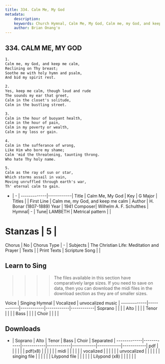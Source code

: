 ```yaml
---
title: 334. Calm Me, My God
metadata:
    description: 
    keywords: Church Hymnal, Calm Me, My God, Calm me, my God, and keep me calm, 
    author: Brian Onang'o
---
```



## 334. CALM ME, MY GOD

```txt
1.
Calm me, my God, and keep me calm, 
Reclining on Thy breast; 
Soothe me with holy hymn and psalm, 
And bid my spirit rest. 

2.
Yes, keep me calm, though loud and rude 
The sounds my ear that greet, 
Calm in the closet's solitude, 
Calm in the bustling street. 

3.
Calm in the hour of buoyant health, 
Calm in the hour of pain, 
Calm in my poverty or wealth, 
Calm in my loss or gain. 

4.
Calm in the sufferance of wrong, 
Like Him who bore my shame; 
Calm 'mid the threatening, taunting throng. 
Who hate Thy holy name. 

5.
Calm as the ray of sun or star, 
Which storms assail in vain, 
Moving unruffled through earth's war, 
Th' eternal calm to gain.
```

- |   -  |
-------------|------------|
Title | Calm Me, My God |
Key | G Major |
Titles |  |
First Line | Calm me, my God, and keep me calm |
Author | H. Bonar (1807-1889)
Year | 1941
Composer| Wilhelm A. F. Schulthes |
Hymnal|  - |
Tune| LAMBETH |
Metrical pattern | |
# Stanzas | 5 |
Chorus | No |
Chorus Type | - |
Subjects | The Christian Life: Meditation and Prayer |
Texts |  |
Print Texts | 
Scripture Song |  |
  
## Learn to Sing

>>>> The files available in this section have comparatively large sizes. If you need to save on data, then you can download the midi files in the download section as they are of smaller sizes.

Voice |  Singing Hymnal | Vocalized | unvocalized music |
-------------|------------|------------|------------|------------|
Soprano | | | |
Alto | | | |
Tenor | | | |
Bass | | | |
Choir | | | |

## Downloads

- |  Soprano | Alto | Tenor | Bass | Choir | Separated |
-------------|------------|------------|------------|------------|------------|------------|
pdf | | | | | |
pdf(x8) | | | | | |
midi | | | | | |
vocalized | | | | | |
unvocalized | | | | | |
singing file | | | | | |
Lilypond file | | | | | |
Lilypond (x8) | | | | | |
  